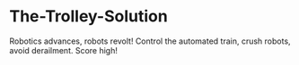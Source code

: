 # The-Trolley-Solution
Robotics advances, robots revolt! Control the automated train, crush robots, avoid derailment. Score high!
